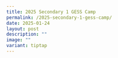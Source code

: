 ```yaml
---
title: 2025 Secondary 1 GESS Camp
permalink: /2025-secondary-1-gess-camp/
date: 2025-01-24
layout: post
description: ""
image: ""
variant: tiptap
---
```

